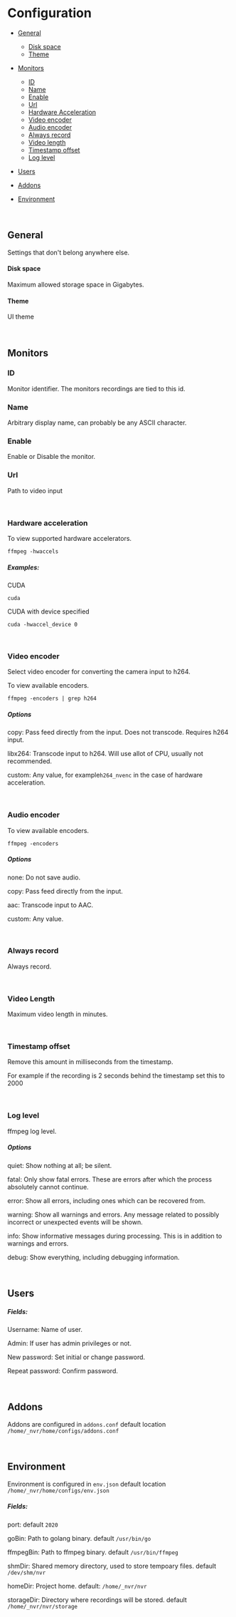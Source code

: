 # Configuration

* [General](#general)
	- [Disk space](#disk-space)
	- [Theme](#theme)
	
* [Monitors](#monitors)
	- [ID](#id)
	- [Name](#name)
	- [Enable](#enable)
	- [Url](#url)
	- [Hardware Acceleration](#hardware-acceleration)
	- [Video encoder](#video-encoder)
	- [Audio encoder](#audio-encoder)
	- [Always record](#always-record)
	- [Video length](#video-length)
	- [Timestamp offset](#timestamp-offset)
	- [Log level](#log-level)

* [Users](#users)
* [Addons](#addons)
* [Environment](#environment)

<br>

## General
Settings that don't belong anywhere else.

#### Disk space
Maximum allowed storage space in Gigabytes.

#### Theme
UI theme

<br>

## Monitors

### ID
Monitor identifier. The monitors recordings are tied to this id.

### Name
Arbitrary display name, can probably be any ASCII character.

### Enable
Enable or Disable the monitor.

### Url
Path to video input 

<br>


### Hardware acceleration
To view supported hardware accelerators.

	ffmpeg -hwaccels

##### Examples:
CUDA

	cuda

CUDA with device specified

	cuda -hwaccel_device 0

<br>

### Video encoder
Select video encoder for converting the camera input to h264. 

To view available encoders.

	ffmpeg -encoders | grep h264

##### Options
copy: Pass feed directly from the input. Does not transcode. Requires h264 input.

libx264: Transcode input to h264. Will use allot of CPU, usually not recommended.

custom: Any value, for example`h264_nvenc` in the case of hardware acceleration.

<br>

### Audio encoder
To view available encoders.

	ffmpeg -encoders

##### Options
none: Do not save audio.

copy: Pass feed directly from the input.

aac: Transcode input to AAC.

custom: Any value.

<br>

### Always record
Always record.

<br>

### Video Length
Maximum video length in minutes.

<br>

### Timestamp offset
Remove this amount in milliseconds from the timestamp. 

For example if the recording is 2 seconds behind the timestamp set this to 2000

<br>

### Log level
ffmpeg log level.

##### Options
quiet: Show nothing at all; be silent.

fatal: Only show fatal errors. These are errors after which the process absolutely cannot continue. 

error: Show all errors, including ones which can be recovered from.

warning: Show all warnings and errors. Any message related to possibly incorrect or unexpected events will be shown.

info: Show informative messages during processing. This is in addition to warnings and errors.

debug: Show everything, including debugging information.

<br>

## Users
##### Fields: 

Username: Name of user.

Admin: If user has admin privileges or not.

New password: Set initial or change password.

Repeat password: Confirm password.


<br>

## Addons

Addons are configured in `addons.conf` default location `/home/_nvr/home/configs/addons.conf`

<br>

## Environment 

Environment is configured in `env.json` default location `/home/_nvr/home/configs/env.json`

##### Fields:

port: default `2020`

goBin: Path to golang binary. default `/usr/bin/go`

ffmpegBin: Path to ffmpeg binary. default `/usr/bin/ffmpeg`

shmDir: Shared memory directory, used to store tempoary files. default `/dev/shm/nvr`

homeDir: Project home. default: `/home/_nvr/nvr`

storageDir: Directory where recordings will be stored. default `/home/_nvr/nvr/storage`